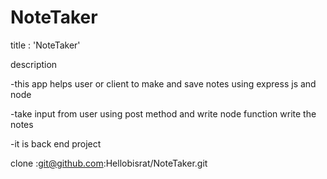 # NoteTaker

<bisrat mengesha>

title : 'NoteTaker'

description

-this app helps user or client to make and save notes
using express js and node

-take input from user using post method and write node 
function write the notes

-it is back end project



clone :git@github.com:Hellobisrat/NoteTaker.git